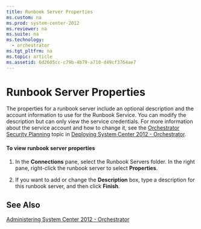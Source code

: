 ```yaml
---
title: Runbook Server Properties
ms.custom: na
ms.prod: system-center-2012
ms.reviewer: na
ms.suite: na
ms.technology: 
  - orchestrator
ms.tgt_pltfrm: na
ms.topic: article
ms.assetid: 6d2605cc-c79b-4b79-a710-d49cf3764ae7
---
```

# Runbook Server Properties
The properties for a runbook server include an optional description and the account information to use for the Runbook Service. You can modify the description but can only view the service credentials. For more information about the service account and how to change it, see the [Orchestrator Security Planning](assetId:///358c5344-8649-4d40-a53c-37f8e70e58f6) topic in [Deploying System Center 2012 - Orchestrator](../Topic/Deploying-System-Center-2012---Orchestrator.md).

#### To view runbook server properties

1.  In the **Connections**  pane, select the Runbook Servers folder. In the right pane, right\-click the runbook server to select **Properties**.

2.  If you want to add or change the **Description** box, type a description for this runbook server, and then click **Finish**.

## See Also
[Administering System Center 2012 - Orchestrator](../Topic/Administering-System-Center-2012---Orchestrator.md)

